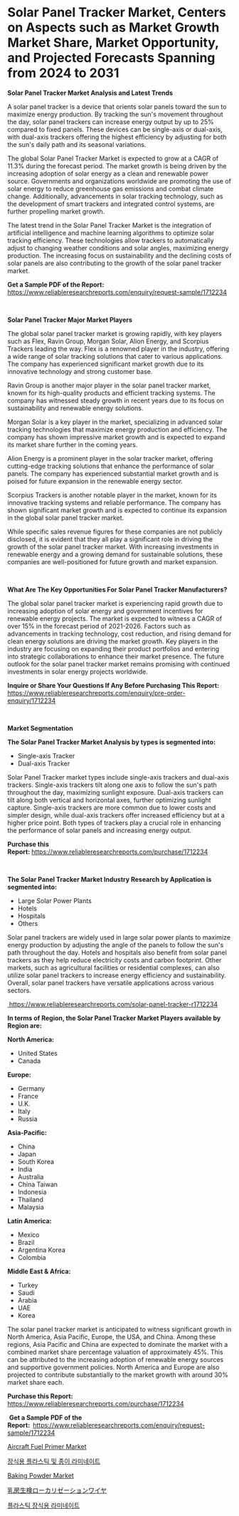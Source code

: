 <p><h1>Solar Panel Tracker Market, Centers on Aspects such as Market Growth Market Share, Market Opportunity, and Projected Forecasts Spanning from 2024 to 2031</h1></p><p><strong>Solar Panel Tracker Market Analysis and Latest Trends</strong></p>
<p><p>A solar panel tracker is a device that orients solar panels toward the sun to maximize energy production. By tracking the sun's movement throughout the day, solar panel trackers can increase energy output by up to 25% compared to fixed panels. These devices can be single-axis or dual-axis, with dual-axis trackers offering the highest efficiency by adjusting for both the sun's daily path and its seasonal variations.</p><p>The global Solar Panel Tracker Market is expected to grow at a CAGR of 11.3% during the forecast period. The market growth is being driven by the increasing adoption of solar energy as a clean and renewable power source. Governments and organizations worldwide are promoting the use of solar energy to reduce greenhouse gas emissions and combat climate change. Additionally, advancements in solar tracking technology, such as the development of smart trackers and integrated control systems, are further propelling market growth.</p><p>The latest trend in the Solar Panel Tracker Market is the integration of artificial intelligence and machine learning algorithms to optimize solar tracking efficiency. These technologies allow trackers to automatically adjust to changing weather conditions and solar angles, maximizing energy production. The increasing focus on sustainability and the declining costs of solar panels are also contributing to the growth of the solar panel tracker market.</p></p>
<p><strong>Get a Sample PDF of the Report:&nbsp;</strong> <a href="https://www.reliableresearchreports.com/enquiry/request-sample/1712234">https://www.reliableresearchreports.com/enquiry/request-sample/1712234</a></p>
<p>&nbsp;</p>
<p><strong>Solar Panel Tracker Major Market Players</strong></p>
<p><p>The global solar panel tracker market is growing rapidly, with key players such as Flex, Ravin Group, Morgan Solar, Alion Energy, and Scorpius Trackers leading the way. Flex is a renowned player in the industry, offering a wide range of solar tracking solutions that cater to various applications. The company has experienced significant market growth due to its innovative technology and strong customer base.</p><p>Ravin Group is another major player in the solar panel tracker market, known for its high-quality products and efficient tracking systems. The company has witnessed steady growth in recent years due to its focus on sustainability and renewable energy solutions.</p><p>Morgan Solar is a key player in the market, specializing in advanced solar tracking technologies that maximize energy production and efficiency. The company has shown impressive market growth and is expected to expand its market share further in the coming years.</p><p>Alion Energy is a prominent player in the solar tracker market, offering cutting-edge tracking solutions that enhance the performance of solar panels. The company has experienced substantial market growth and is poised for future expansion in the renewable energy sector.</p><p>Scorpius Trackers is another notable player in the market, known for its innovative tracking systems and reliable performance. The company has shown significant market growth and is expected to continue its expansion in the global solar panel tracker market.</p><p>While specific sales revenue figures for these companies are not publicly disclosed, it is evident that they all play a significant role in driving the growth of the solar panel tracker market. With increasing investments in renewable energy and a growing demand for sustainable solutions, these companies are well-positioned for future growth and market expansion.</p></p>
<p>&nbsp;</p>
<p><strong>What Are The Key Opportunities For Solar Panel Tracker Manufacturers?</strong></p>
<p><p>The global solar panel tracker market is experiencing rapid growth due to increasing adoption of solar energy and government incentives for renewable energy projects. The market is expected to witness a CAGR of over 15% in the forecast period of 2021-2026. Factors such as advancements in tracking technology, cost reduction, and rising demand for clean energy solutions are driving the market growth. Key players in the industry are focusing on expanding their product portfolios and entering into strategic collaborations to enhance their market presence. The future outlook for the solar panel tracker market remains promising with continued investments in solar energy projects worldwide.</p></p>
<p><strong>Inquire or Share Your Questions If Any Before Purchasing This Report:</strong> <a href="https://www.reliableresearchreports.com/enquiry/pre-order-enquiry/1712234">https://www.reliableresearchreports.com/enquiry/pre-order-enquiry/1712234</a></p>
<p>&nbsp;</p>
<p><strong>Market Segmentation</strong></p>
<p><strong>The Solar Panel Tracker Market Analysis by types is segmented into:</strong></p>
<p><ul><li>Single-axis Tracker</li><li>Dual-axis Tracker</li></ul></p>
<p><p>Solar Panel Tracker market types include single-axis trackers and dual-axis trackers. Single-axis trackers tilt along one axis to follow the sun's path throughout the day, maximizing sunlight exposure. Dual-axis trackers can tilt along both vertical and horizontal axes, further optimizing sunlight capture. Single-axis trackers are more common due to lower costs and simpler design, while dual-axis trackers offer increased efficiency but at a higher price point. Both types of trackers play a crucial role in enhancing the performance of solar panels and increasing energy output.</p></p>
<p><strong>Purchase this Report:&nbsp;</strong><a href="https://www.reliableresearchreports.com/purchase/1712234">https://www.reliableresearchreports.com/purchase/1712234</a></p>
<p>&nbsp;</p>
<p><strong>The Solar Panel Tracker Market Industry Research by Application is segmented into:</strong></p>
<p><ul><li>Large Solar Power Plants</li><li>Hotels</li><li>Hospitals</li><li>Others</li></ul></p>
<p><p>Solar panel trackers are widely used in large solar power plants to maximize energy production by adjusting the angle of the panels to follow the sun's path throughout the day. Hotels and hospitals also benefit from solar panel trackers as they help reduce electricity costs and carbon footprint. Other markets, such as agricultural facilities or residential complexes, can also utilize solar panel trackers to increase energy efficiency and sustainability. Overall, solar panel trackers have versatile applications across various sectors.</p></p>
<p><a href="https://www.reliableresearchreports.com/solar-panel-tracker-r1712234">&nbsp;https://www.reliableresearchreports.com/solar-panel-tracker-r1712234</a></p>
<p><strong>In terms of Region, the Solar Panel Tracker Market Players available by Region are:</strong></p>
<p>
    <p> <strong> North America: </strong>
        <ul>
            <li>United States</li>
            <li>Canada</li>
        </ul>
        </p> 
    <p> <strong> Europe: </strong>
        <ul>
            <li>Germany</li>
            <li>France</li>
            <li>U.K.</li>
            <li>Italy</li>
            <li>Russia</li>
        </ul>
        </p> 
    <p> <strong> Asia-Pacific: </strong>
        <ul>
            <li>China</li>
            <li>Japan</li>
            <li>South Korea</li>
            <li>India</li>
            <li>Australia</li>
            <li>China Taiwan</li>
            <li>Indonesia</li>
            <li>Thailand</li>
            <li>Malaysia</li>
        </ul>
        </p> 
    <p> <strong> Latin America: </strong>
        <ul>
            <li>Mexico</li>
            <li>Brazil</li>
            <li>Argentina Korea</li>
            <li>Colombia</li>
        </ul>
        </p> 
    <p> <strong> Middle East & Africa: </strong>
        <ul>
            <li>Turkey</li>
            <li>Saudi</li>
            <li>Arabia</li>
            <li>UAE</li>
            <li>Korea</li>
        </ul>
    </p>
    </p>
<p><p>The solar panel tracker market is anticipated to witness significant growth in North America, Asia Pacific, Europe, the USA, and China. Among these regions, Asia Pacific and China are expected to dominate the market with a combined market share percentage valuation of approximately 45%. This can be attributed to the increasing adoption of renewable energy sources and supportive government policies. North America and Europe are also projected to contribute substantially to the market growth with around 30% market share each.</p></p>
<p><strong>Purchase this Report: </strong><a href="https://www.reliableresearchreports.com/purchase/1712234">https://www.reliableresearchreports.com/purchase/1712234</a></p>
<p>&nbsp;<strong>Get a Sample PDF of the Report:&nbsp;&nbsp;</strong><a href="https://www.reliableresearchreports.com/enquiry/request-sample/1712234">https://www.reliableresearchreports.com/enquiry/request-sample/1712234</a></p>
<p><strong></strong></p>
<p><p><a href="https://github.com/lorenzaSchmeler/Market-Research-Report-List-1/blob/main/aircraft-fuel-primer-market.md">Aircraft Fuel Primer Market</a></p><p><a href="https://github.com/airdroplover110/Market-Research-Report-List-1/blob/main/4392016107338.md">장식용 플라스틱 및 종이 라미네이트</a></p><p><a href="https://issuu.com/reportprime-2/docs/baking-powder-market-size-2030.pptx">Baking Powder Market</a></p><p><a href="https://github.com/qwpelcjko9242629/Market-Research-Report-List-2/blob/main/9511707127215.md">乳房生検ローカリゼーションワイヤ</a></p><p><a href="https://github.com/AnthonyWratten/Market-Research-Report-List-1/blob/main/4177378107339.md">플라스틱 장식용 라미네이트</a></p></p>
